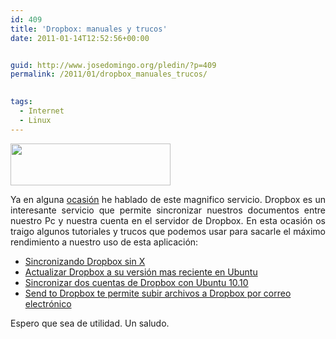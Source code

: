 ```yaml
---
id: 409
title: 'Dropbox: manuales y trucos'
date: 2011-01-14T12:52:56+00:00


guid: http://www.josedomingo.org/pledin/?p=409
permalink: /2011/01/dropbox_manuales_trucos/

  
tags:
  - Internet
  - Linux
---
```

<img class="alignnone" title="dropbox" src="https://www.getdropbox.com/static/1234912454/images/main_logo.png" alt="" width="256" height="67" />

<p style="text-align: justify;">
  Ya en alguna <a href="http://www.josedomingo.org/web/mod/forum/discuss.php?d=391">ocasión</a> he hablado de este magnifico servicio. Dropbox es un interesante servicio que permite sincronizar nuestros documentos entre nuestro Pc y nuestra cuenta en el servidor de Dropbox. En esta ocasión os traigo algunos tutoriales y trucos que podemos usar para sacarle el máximo rendimiento a nuestro uso de esta aplicación:
</p>

  * [Sincronizando Dropbox sin X](http://www.ubuntizandoelplaneta.com/2010/07/sincronizando-dropbox-sin-x.html)
  * [Actualizar Dropbox a su versión mas reciente en Ubuntu](http://www.atareao.es/ubuntu/conociendo-ubuntu/actualizar-dropbox-a-su-version-mas-reciente-en-ubuntu/)
  * [Sincronizar dos cuentas de Dropbox con Ubuntu 10.10](http://ubuntulife.wordpress.com/2010/12/05/sincronizar-dos-cuentas-de-dropbox-con-ubuntu-10-10/)
  * [Send to Dropbox te permite subir archivos a Dropbox por correo electrónico](http://www.genbeta.com/web/send-to-dropbox-te-permite-subir-archivos-a-dropbox-por-correo-electronico)

Espero que sea de utilidad. Un saludo.

<!-- AddThis Advanced Settings generic via filter on the_content -->

<!-- AddThis Share Buttons generic via filter on the_content -->